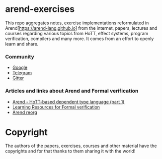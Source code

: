 # arend-exercises

This repo aggregates notes, exercise implementations reformulated in Arend[https://arend-lang.github.io] from the internet, papers, lectures and courses regarding various topics from HoTT, effect systems, program verification, compilers and many more.
It comes from an effort to openly learn and share.

### Community
- [Google](https://groups.google.com/forum/#!forum/arend-lang)
- [Telegram](https://t.me/joinchat/GPwwsREtctsqEVs6gPeLLg)
- [Gitter](https://gitter.im/arend-lang/community)

### Articles and links about Arend and Formal verification
- [Arend - HoTT-based dependent type language (part 1)](https://geeks-world.github.io/articles/469569/index.html)
- [Learning Resources for Formal verification](https://avigad.github.io/formal_methods_in_education/)
- [Arend reorg](https://github.com/JetBrains/Arend/pull/177)

# Copyright

The authors of the papers, exercises, courses and other material have the copyrights and for that thanks to them sharing it with the world!